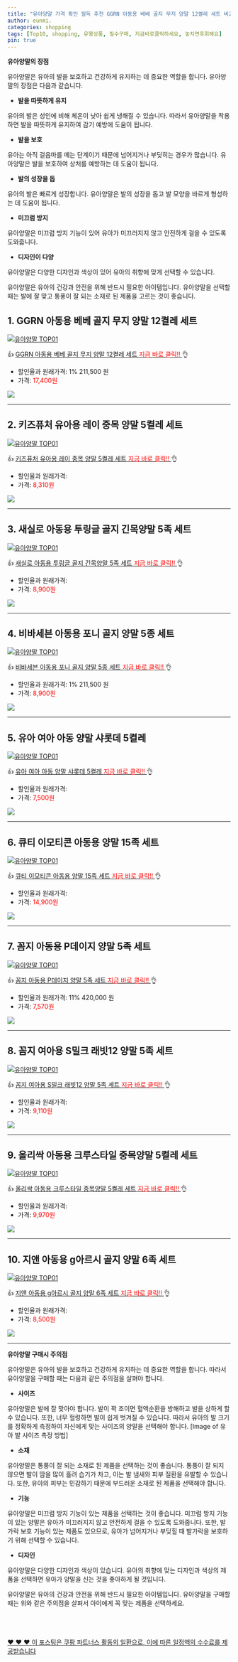 ```yaml
---
title: "유아양말 가격 확인 필독 추천 GGRN 아동용 베베 골지 무지 양말 12켤레 세트 비교 장점 구매가이드"
author: eunmi.
categories: shopping
tags: [Top10, shopping, 유행상품, 필수구매, 지금바로클릭하세요, 놓치면후회해요]
pin: true
---
```

**유아양말의 장점**

유아양말은 유아의 발을 보호하고 건강하게 유지하는 데 중요한 역할을 합니다. 유아양말의 장점은 다음과 같습니다.

* **발을 따뜻하게 유지**

유아의 발은 성인에 비해 체온이 낮아 쉽게 냉해질 수 있습니다. 따라서 유아양말을 착용하면 발을 따뜻하게 유지하여 감기 예방에 도움이 됩니다.

* **발을 보호**

유아는 아직 걸음마를 떼는 단계이기 때문에 넘어지거나 부딪히는 경우가 많습니다. 유아양말은 발을 보호하여 상처를 예방하는 데 도움이 됩니다.

* **발의 성장을 돕**

유아의 발은 빠르게 성장합니다. 유아양말은 발의 성장을 돕고 발 모양을 바르게 형성하는 데 도움이 됩니다.

* **미끄럼 방지**

유아양말은 미끄럼 방지 기능이 있어 유아가 미끄러지지 않고 안전하게 걸을 수 있도록 도와줍니다.

* **디자인이 다양**

유아양말은 다양한 디자인과 색상이 있어 유아의 취향에 맞게 선택할 수 있습니다.

유아양말은 유아의 건강과 안전을 위해 반드시 필요한 아이템입니다. 유아양말을 선택할 때는 발에 잘 맞고 통풍이 잘 되는 소재로 된 제품을 고르는 것이 좋습니다.

   

## 1. GGRN 아동용 베베 골지 무지 양말 12켤레 세트

[![유아양말 TOP01](https://thumbnail8.coupangcdn.com/thumbnails/remote/230x230ex/image/retail/images/1526668748748087-f0cffd1b-b85c-4c52-b22e-23bde9d0fb3e.jpg)](https://link.coupang.com/re/AFFSDP?lptag=AF3617701&subid=GithubCoopas&pageKey=5709777572&traceid=V0-153&itemId=9516483453&vendorItemId=83988801112)


👍 [GGRN 아동용 베베 골지 무지 양말 12켤레 세트 <font color=red> 지금 바로 클릭!! </font> ](https://link.coupang.com/re/AFFSDP?lptag=AF3617701&subid=GithubCoopas&pageKey=5709777572&traceid=V0-153&itemId=9516483453&vendorItemId=83988801112) 👌 


- 할인율과 원래가격: 1%  211,500   원
- 가격: <span style='color:red'>17,400원</span>

[![](/discount_price.png)](https://link.coupang.com/re/AFFSDP?lptag=AF3617701&subid=GithubCoopas&pageKey=5709777572&traceid=V0-153&itemId=9516483453&vendorItemId=83988801112)

---


   

## 2. 키즈퓨처 유아용 레이 중목 양말 5켤레 세트

[![유아양말 TOP01](https://thumbnail9.coupangcdn.com/thumbnails/remote/230x230ex/image/rs_quotation_api/zmusyypf/328616be7d424468aa6dccdb27c25815.jpg)](https://link.coupang.com/re/AFFSDP?lptag=AF3617701&subid=GithubCoopas&pageKey=7263070556&traceid=V0-153&itemId=18504768194&vendorItemId=85643876927)


👍 [키즈퓨처 유아용 레이 중목 양말 5켤레 세트 <font color=red> 지금 바로 클릭!! </font> ](https://link.coupang.com/re/AFFSDP?lptag=AF3617701&subid=GithubCoopas&pageKey=7263070556&traceid=V0-153&itemId=18504768194&vendorItemId=85643876927) 👌 


- 할인율과 원래가격: 
- 가격: <span style='color:red'>8,310원</span>

[![](/discount_price.png)](https://link.coupang.com/re/AFFSDP?lptag=AF3617701&subid=GithubCoopas&pageKey=7263070556&traceid=V0-153&itemId=18504768194&vendorItemId=85643876927)

---


   

## 3. 새실로 아동용 투링글 골지 긴목양말 5족 세트

[![유아양말 TOP01](https://thumbnail6.coupangcdn.com/thumbnails/remote/230x230ex/image/retail/images/65409697328136-56f5ef7f-f8e6-4d09-adcd-e14a7a707e65.jpg)](https://link.coupang.com/re/AFFSDP?lptag=AF3617701&subid=GithubCoopas&pageKey=2000913174&traceid=V0-153&itemId=3404828329&vendorItemId=71391438869)


👍 [새실로 아동용 투링글 골지 긴목양말 5족 세트 <font color=red> 지금 바로 클릭!! </font> ](https://link.coupang.com/re/AFFSDP?lptag=AF3617701&subid=GithubCoopas&pageKey=2000913174&traceid=V0-153&itemId=3404828329&vendorItemId=71391438869) 👌 


- 할인율과 원래가격: 
- 가격: <span style='color:red'>8,900원</span>

[![](/discount_price.png)](https://link.coupang.com/re/AFFSDP?lptag=AF3617701&subid=GithubCoopas&pageKey=2000913174&traceid=V0-153&itemId=3404828329&vendorItemId=71391438869)

---


   

## 4. 비바세븐 아동용 포니 골지 양말 5종 세트

[![유아양말 TOP01](https://thumbnail10.coupangcdn.com/thumbnails/remote/230x230ex/image/retail/images/2021/08/12/11/1/d5ba3836-0d49-4ffa-beef-21e95c01ef49.jpg)](https://link.coupang.com/re/AFFSDP?lptag=AF3617701&subid=GithubCoopas&pageKey=6010554053&traceid=V0-153&itemId=10903548851&vendorItemId=78183401875)


👍 [비바세븐 아동용 포니 골지 양말 5종 세트 <font color=red> 지금 바로 클릭!! </font> ](https://link.coupang.com/re/AFFSDP?lptag=AF3617701&subid=GithubCoopas&pageKey=6010554053&traceid=V0-153&itemId=10903548851&vendorItemId=78183401875) 👌 


- 할인율과 원래가격: 1%  211,500   원
- 가격: <span style='color:red'>8,900원</span>

[![](/discount_price.png)](https://link.coupang.com/re/AFFSDP?lptag=AF3617701&subid=GithubCoopas&pageKey=6010554053&traceid=V0-153&itemId=10903548851&vendorItemId=78183401875)

---


   

## 5. 유아 여아 아동 양말 샤롯데 5켤레

[![유아양말 TOP01](https://thumbnail8.coupangcdn.com/thumbnails/remote/230x230ex/image/vendor_inventory/11f1/d350a2018d8e1380c4befaadd87a373f79cc37bb8b4a56e8e5c8009a5644.jpg)](https://link.coupang.com/re/AFFSDP?lptag=AF3617701&subid=GithubCoopas&pageKey=6061288062&traceid=V0-153&itemId=11147269966&vendorItemId=78425658455)


👍 [유아 여아 아동 양말 샤롯데 5켤레 <font color=red> 지금 바로 클릭!! </font> ](https://link.coupang.com/re/AFFSDP?lptag=AF3617701&subid=GithubCoopas&pageKey=6061288062&traceid=V0-153&itemId=11147269966&vendorItemId=78425658455) 👌 


- 할인율과 원래가격: 
- 가격: <span style='color:red'>7,500원</span>

[![](/discount_price.png)](https://link.coupang.com/re/AFFSDP?lptag=AF3617701&subid=GithubCoopas&pageKey=6061288062&traceid=V0-153&itemId=11147269966&vendorItemId=78425658455)

---


   

## 6. 큐티 이모티콘 아동용 양말 15족 세트

[![유아양말 TOP01](https://thumbnail9.coupangcdn.com/thumbnails/remote/230x230ex/image/vendor_inventory/fc7c/6c7d2ee2c79f01521c9af31c9d2c4b138bb9a90ff35635bde49327f681d1.jpg)](https://link.coupang.com/re/AFFSDP?lptag=AF3617701&subid=GithubCoopas&pageKey=7495378736&traceid=V0-153&itemId=19608837393&vendorItemId=86715868250)


👍 [큐티 이모티콘 아동용 양말 15족 세트 <font color=red> 지금 바로 클릭!! </font> ](https://link.coupang.com/re/AFFSDP?lptag=AF3617701&subid=GithubCoopas&pageKey=7495378736&traceid=V0-153&itemId=19608837393&vendorItemId=86715868250) 👌 


- 할인율과 원래가격: 
- 가격: <span style='color:red'>14,900원</span>

[![](/discount_price.png)](https://link.coupang.com/re/AFFSDP?lptag=AF3617701&subid=GithubCoopas&pageKey=7495378736&traceid=V0-153&itemId=19608837393&vendorItemId=86715868250)

---


   

## 7. 꼼지 아동용 P데이지 양말 5족 세트

[![유아양말 TOP01](https://thumbnail9.coupangcdn.com/thumbnails/remote/230x230ex/image/retail/images/2022/02/25/17/5/967dffe1-3928-4230-933e-cacd22089407.jpg)](https://link.coupang.com/re/AFFSDP?lptag=AF3617701&subid=GithubCoopas&pageKey=6370235811&traceid=V0-153&itemId=13489720386&vendorItemId=80743902692)


👍 [꼼지 아동용 P데이지 양말 5족 세트 <font color=red> 지금 바로 클릭!! </font> ](https://link.coupang.com/re/AFFSDP?lptag=AF3617701&subid=GithubCoopas&pageKey=6370235811&traceid=V0-153&itemId=13489720386&vendorItemId=80743902692) 👌 


- 할인율과 원래가격: 11%  420,000   원
- 가격: <span style='color:red'>7,570원</span>

[![](/discount_price.png)](https://link.coupang.com/re/AFFSDP?lptag=AF3617701&subid=GithubCoopas&pageKey=6370235811&traceid=V0-153&itemId=13489720386&vendorItemId=80743902692)

---


   

## 8. 꼼지 여아용 S밀크 래빗12 양말 5족 세트

[![유아양말 TOP01](https://thumbnail7.coupangcdn.com/thumbnails/remote/230x230ex/image/retail/images/2023/08/18/15/0/d500dc4a-b7a9-4ce8-9277-485366cd94b0.jpg)](https://link.coupang.com/re/AFFSDP?lptag=AF3617701&subid=GithubCoopas&pageKey=7539355272&traceid=V0-153&itemId=19815251559&vendorItemId=86917315718)


👍 [꼼지 여아용 S밀크 래빗12 양말 5족 세트 <font color=red> 지금 바로 클릭!! </font> ](https://link.coupang.com/re/AFFSDP?lptag=AF3617701&subid=GithubCoopas&pageKey=7539355272&traceid=V0-153&itemId=19815251559&vendorItemId=86917315718) 👌 


- 할인율과 원래가격: 
- 가격: <span style='color:red'>9,110원</span>

[![](/discount_price.png)](https://link.coupang.com/re/AFFSDP?lptag=AF3617701&subid=GithubCoopas&pageKey=7539355272&traceid=V0-153&itemId=19815251559&vendorItemId=86917315718)

---


   

## 9. 올리싹 아동용 크루스타일 중목양말 5켤레 세트

[![유아양말 TOP01](https://thumbnail10.coupangcdn.com/thumbnails/remote/230x230ex/image/vendor_inventory/6004/118377f2403de57be167f62cd1580640bb1bfa23b5a027ea502a00bd1891.jpg)](https://link.coupang.com/re/AFFSDP?lptag=AF3617701&subid=GithubCoopas&pageKey=6315377598&traceid=V0-153&itemId=13131288532&vendorItemId=80436999258)


👍 [올리싹 아동용 크루스타일 중목양말 5켤레 세트 <font color=red> 지금 바로 클릭!! </font> ](https://link.coupang.com/re/AFFSDP?lptag=AF3617701&subid=GithubCoopas&pageKey=6315377598&traceid=V0-153&itemId=13131288532&vendorItemId=80436999258) 👌 


- 할인율과 원래가격: 
- 가격: <span style='color:red'>9,970원</span>

[![](/discount_price.png)](https://link.coupang.com/re/AFFSDP?lptag=AF3617701&subid=GithubCoopas&pageKey=6315377598&traceid=V0-153&itemId=13131288532&vendorItemId=80436999258)

---


   

## 10. 지앤 아동용 g아르시 골지 양말 6족 세트

[![유아양말 TOP01](https://thumbnail8.coupangcdn.com/thumbnails/remote/230x230ex/image/rs_quotation_api/npgptylf/9deb91cee21e4ae7a159a0d0e5509347.jpg)](https://link.coupang.com/re/AFFSDP?lptag=AF3617701&subid=GithubCoopas&pageKey=5030951666&traceid=V0-153&itemId=6757181857&vendorItemId=74183840043)


👍 [지앤 아동용 g아르시 골지 양말 6족 세트 <font color=red> 지금 바로 클릭!! </font> ](https://link.coupang.com/re/AFFSDP?lptag=AF3617701&subid=GithubCoopas&pageKey=5030951666&traceid=V0-153&itemId=6757181857&vendorItemId=74183840043) 👌 


- 할인율과 원래가격: 
- 가격: <span style='color:red'>8,500원</span>

[![](/discount_price.png)](https://link.coupang.com/re/AFFSDP?lptag=AF3617701&subid=GithubCoopas&pageKey=5030951666&traceid=V0-153&itemId=6757181857&vendorItemId=74183840043)

---
**유아양말 구매시 주의점**

유아양말은 유아의 발을 보호하고 건강하게 유지하는 데 중요한 역할을 합니다. 따라서 유아양말을 구매할 때는 다음과 같은 주의점을 살펴야 합니다.

* **사이즈**

유아양말은 발에 잘 맞아야 합니다. 발이 꽉 조이면 혈액순환을 방해하고 발을 상하게 할 수 있습니다. 또한, 너무 헐렁하면 발이 쉽게 벗겨질 수 있습니다. 따라서 유아의 발 크기를 정확하게 측정하여 자신에게 맞는 사이즈의 양말을 선택해야 합니다.
[Image of 유아 발 사이즈 측정 방법]

* **소재**

유아양말은 통풍이 잘 되는 소재로 된 제품을 선택하는 것이 좋습니다. 통풍이 잘 되지 않으면 발이 땀을 많이 흘려 습기가 차고, 이는 발 냄새와 피부 질환을 유발할 수 있습니다. 또한, 유아의 피부는 민감하기 때문에 부드러운 소재로 된 제품을 선택해야 합니다.

* **기능**

유아양말은 미끄럼 방지 기능이 있는 제품을 선택하는 것이 좋습니다. 미끄럼 방지 기능이 있는 양말은 유아가 미끄러지지 않고 안전하게 걸을 수 있도록 도와줍니다. 또한, 발가락 보호 기능이 있는 제품도 있으므로, 유아가 넘어지거나 부딪힐 때 발가락을 보호하기 위해 선택할 수 있습니다.

* **디자인**

유아양말은 다양한 디자인과 색상이 있습니다. 유아의 취향에 맞는 디자인과 색상의 제품을 선택하면 유아가 양말을 신는 것을 좋아하게 될 것입니다.

유아양말은 유아의 건강과 안전을 위해 반드시 필요한 아이템입니다. 유아양말을 구매할 때는 위와 같은 주의점을 살펴서 아이에게 꼭 맞는 제품을 선택하세요.<br><br><br><br><br> [ ❤ ❤ ❤ 이 포스팅은 쿠팡 파트너스 활동의 일환으로, 이에 따른 일정액의 수수료를 제공받습니다](https://link.coupang.com/a/bcEFyh)